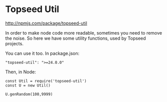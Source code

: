 # Topseed Util 

<http://npmjs.com/package/topseed-util>

In order to make node code more readable, sometimes you need to remove the noise.
So here we have some utility functions, used by Topseed projects. 

You can use it too. In package.json:

	"topseed-util": ">=24.0.0"

Then, in Node:

	const Util = require('topseed-util')
	const U = new Util() 

	U.genRandom(100,9999)